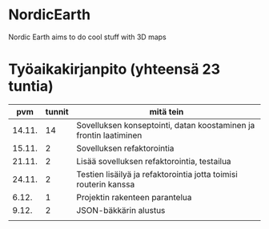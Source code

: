 # NordicEarth

Nordic Earth aims to do cool stuff with 3D maps

# Työaikakirjanpito (yhteensä 23 tuntia)

| pvm    | tunnit | mitä tein                                                         |
|--------|--------|-------------------------------------------------------------------|
| 14.11. | 14     | Sovelluksen konseptointi, datan koostaminen ja frontin laatiminen |
| 15.11. | 2      | Sovelluksen refaktorointia                                        |
| 21.11. | 2      | Lisää sovelluksen refaktorointia, testailua                       |
| 24.11. | 2      | Testien lisäilyä ja refaktorointia jotta toimisi routerin kanssa  |
| 6.12.  | 1      | Projektin rakenteen parantelua                                    |
| 9.12.  | 2      | JSON-bäkkärin alustus                                             |
|        |        |                                                                   |
